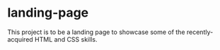 # landing-page

This project is to be a landing page to showcase some of the recently-acquired HTML and CSS skills.